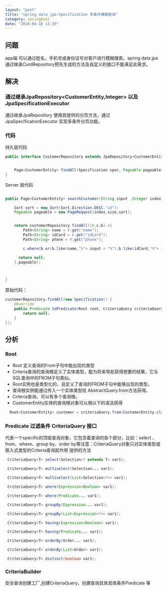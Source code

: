 ```yaml
---
layout: "post"
title: "spring data jpa-Specification 多条件模糊查询"
category: springboot
date: "2018-04-18 11:39"
---
```


## 问题

  app端 可以通过姓名，手机号或身份证号对客户进行模糊搜索。spring data jpa 通过继承CurdRepository预先生成的方法及自定义的接口不能满足此需求。

## 解决

### 通过继承JpaRepository<CustomerEntity,Integer> 以及 JpaSpecificationExecutor

  通过继承JpaRepository 使用其提供的分页方法，通过JpaSpecificationExecutor 实现多条件分页功能。

### 代码

  持久层代码

  ``` java
  public interface CustomerRepository extends JpaRepository<CustomerEntity,Integer> ,JpaSpecificationExecutor {


      Page<CustomerEntity> findAll(Specification spec, Pageable pageable);
  }


  ```


  Server 层代码

  ``` Java

  public Page<CustomerEntity> searchCustomer(String input ,Integer index,Integer size){

      Sort sort = new Sort(Sort.Direction.DESC,"id");
      Pageable pageable = new PageRequest(index,size,sort);


      return customerRepository.findAll((r,c,b)->{
          Path<String> name = r.get("name");
          Path<String> idCard = r.get("idCard");
          Path<String> phone = r.get("phone");

          c.where(b.or(b.like(name,"%"+ input + "%"),b.like(idCard,"%"+ input + "%"),b.like(phone,"%"+ input + "%")));

        return null;
      },pageable);



  }
  ```



  原始代码：

  ``` java
  customerRepository.findAll(new Specification() {
      @Override
      public Predicate toPredicate(Root root, CriteriaQuery criteriaQuery, CriteriaBuilder criteriaBuilder) {
          return null;
      }
  });

  ```
## 分析

### Root

-  Root 定义查询的From子句中能出现的类型
-  Criteria查询的查询根定义了实体类型，能为将来导航获得想要的结果，它与SQL查询中的FROM子句类似。
-  Root实例也是类型化的，且定义了查询的FROM子句中能够出现的类型。
-  查询根实例能通过传入一个实体类型给 AbstractQuery.from方法获得。
-  Criteria查询，可以有多个查询根。
-  CustomerEntity实体的查询根对象可以用以下的语法获得

  ``` java
    Root<CustomerEntity> customer = criteriaQuery.from(CustomerEntity.class);
  ```


### Predicate 过滤条件 CriteriaQuery 接口

代表一个specific的顶层查询对象，它包含着查询的各个部分，比如：select 、from、where、group by、order by等注意：CriteriaQuery对象只对实体类型或嵌入式类型的Criteria查询起作用
提供的方法
``` java
 CriteriaQuery<T> select(Selection<? extends T> var1);

 CriteriaQuery<T> multiselect(Selection... var1);

 CriteriaQuery<T> multiselect(List<Selection<?>> var1);

 CriteriaQuery<T> where(Expression<Boolean> var1);

 CriteriaQuery<T> where(Predicate... var1);

 CriteriaQuery<T> groupBy(Expression... var1);

 CriteriaQuery<T> groupBy(List<Expression<?>> var1);

 CriteriaQuery<T> having(Expression<Boolean> var1);

 CriteriaQuery<T> having(Predicate... var1);

 CriteriaQuery<T> orderBy(Order... var1);

 CriteriaQuery<T> orderBy(List<Order> var1);

 CriteriaQuery<T> distinct(boolean var1);
```

### CriteriaBuilder

  安全查询创建工厂,创建CriteriaQuery，创建查询具体具体条件Predicate 等
